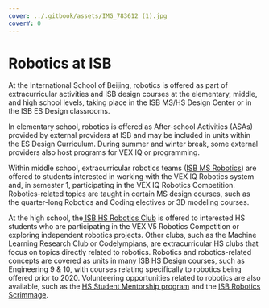 ```yaml
---
cover: ../.gitbook/assets/IMG_783612 (1).jpg
coverY: 0
---
```


# Robotics at ISB

At the International School of Beijing, robotics is offered as part of extracurricular activities and ISB design courses at the elementary, middle, and high school levels, taking place in the ISB MS/HS Design Center or in the ISB ES Design classrooms.&#x20;

In elementary school, robotics is offered as After-school Activities (ASAs) provided by external providers at ISB and may be included in units within the ES Design Curriculum. During summer and winter break, some external providers also host programs for VEX IQ or programming.&#x20;

Within middle school, extracurricular robotics teams ([ISB MS Robotics](isb-ms-robotics/)) are offered to students interested in working with the VEX IQ Robotics system and, in semester 1, participating in the VEX IQ Robotics Competition. Robotics-related topics are taught in certain MS design courses, such as the quarter-long Robotics and Coding electives or 3D modeling courses.

At the high school, the[ ISB HS Robotics Club](isb-hs-robotics-club/) is offered to interested HS students who are participating in the VEX V5 Robotics Competition or exploring independent robotics projects. Other clubs, such as the Machine Learning Research Club or Codelympians, are extracurricular HS clubs that focus on topics directly related to robotics. Robotics and robotics-related concepts are covered as units in many ISB HS Design courses, such as Engineering 9 & 10, with courses relating specifically to robotics being offered prior to 2020. Volunteering opportunities related to robotics are also available, such as the [HS Student Mentorship program](programs-and-initiatives/student-mentorship.md) and the [ISB Robotics Scrimmage](programs-and-initiatives/isb-robotics-scrimmage.md).&#x20;
